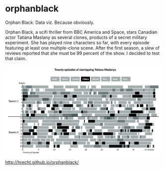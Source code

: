 # orphanblack
Orphan Black: Data viz. Because obviously.

Orphan Black, a scifi thriller from BBC America and Space, stars Canadian actor Tatiana Maslany as several clones, products of a secret military experiment. She has played nine characters so far, with every episode featuring at least one multiple-clone scene. After the first season, a slew of reviews reported that she must be 99 percent of the show. I decided to test that claim.

![All Tatiana Maslany All the Time](img/overlapchart.png?raw=true)

http://hrecht.github.io/orphanblack/
